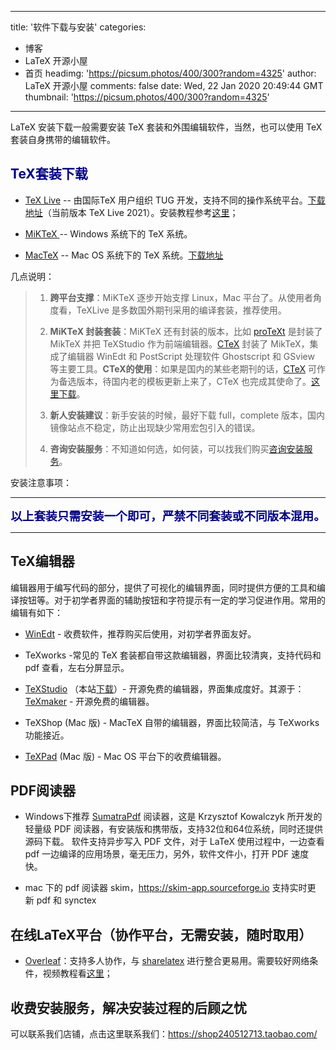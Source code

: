 
---
title: '软件下载与安装'
categories: 
 - 博客
 - LaTeX 开源小屋
 - 首页
headimg: 'https://picsum.photos/400/300?random=4325'
author: LaTeX 开源小屋
comments: false
date: Wed, 22 Jan 2020 20:49:44 GMT
thumbnail: 'https://picsum.photos/400/300?random=4325'
---

<div>   
<p>
                                                        </p><p>LaTeX 安装下载一般需要安装 TeX 套装和外围编辑软件，当然，也可以使用 TeX 套装自身携带的编辑软件。</p><h2><span style="color: rgb(0, 0, 128);">TeX套装下载</span></h2><ul class=" list-paddingleft-2"><li><p><a href="http://tug.org/texlive/" target="_blank">TeX Live</a> -- 由国际TeX 用户组织 TUG 开发，支持不同的操作系统平台。<a href="http://mirrors.ctan.org/systems/texlive/Images/texlive.iso" target="_blank">下载地址</a><span class="md-expand">（当前版本 TeX Live 2021）</span>。安装教程参考<a href="http://www.latexstudio.net/archives/51611.html" target="_blank">这里</a>；</p></li><li><p><a href="https://miktex.org/" target="_blank">MiKTeX </a>-- Windows 系统下的 TeX 系统。</p></li><li><p><a href="http://tug.org/mactex/" target="_blank">MacTeX</a> -- Mac OS 系统下的 TeX 系统。<a href="http://tug.org/cgi-bin/mactex-download/MacTeX.pkg">下载地址</a></p></li></ul><p>几点说明：</p><blockquote><ol class="ul-list list-paddingleft-2"><li><p><span class="md-line md-end-block"><strong>跨平台支撑</strong>：MiKTeX 逐步开始支撑 Linux，Mac 平台了。从使用者角度看，TeXLive 是多数国外期刊采用的编译套装，推荐使用。</span></p></li><li><p><span class="md-line md-end-block"><strong>MiKTeX 封装套装</strong>：MiKTeX 还有封装的版本，比如 <a href="http://tug.org/protext/">proTeXt</a> 是封装了 MikTeX 并把 TeXStudio 作为前端编辑器。<a href="http://www.ctex.org/">CTeX</a> 封装了 MikTeX，集成了编辑器 WinEdt 和 PostScript 处理软件 Ghostscript 和 GSview 等主要工具。</span><strong>CTeX的使用</strong>：如果是国内的某些老期刊的话，<a href="http://mirrors.ustc.edu.cn/ctex/legacy/2.9/CTeX_2.9.2.164_Full.exe" target="_blank">CTeX</a> 可作为备选版本，待国内老的模板更新上来了，CTeX 也完成其使命了。<a href="http://mirrors.ustc.edu.cn/ctex/legacy/2.9/CTeX_2.9.2.164_Full.exe" target="_blank">这里下载</a>。</p></li><li><p><span class="md-line md-end-block md-focus"><strong>新人安装建议</strong>：新手安装的时候，最好下载 full，complete 版本，国内镜像站点不稳定，防止出现缺少常用宏包引入的错误。</span></p></li><li><p><strong>咨询安装服务</strong>：不知道如何选，如何装，可以找我们购买<a href="https://shop240512713.taobao.com/" target="_blank">咨询安装服务</a>。</p></li></ol></blockquote><p>安装注意事项：</p><hr><p style="text-align: center;"><span style="color: rgb(0, 0, 128); font-size: 14pt;"><strong>以上套装只需安装一个即可，严禁不同套装或不同版本混用。</strong></span></p><hr><h2>TeX编辑器</h2><p>编辑器用于编写代码的部分，提供了可视化的编辑界面，同时提供方便的工具和编译按钮等。对于初学者界面的辅助按钮和字符提示有一定的学习促进作用。常用的编辑有如下：</p><ul class="ul-list list-paddingleft-2"><li><p><a href="http://www.winedt.com/" target="_blank">WinEdt</a><span class="md-line md-end-block md-focus"> - 收费软件，推荐购买后使用，对初学者界面友好。</span></p></li><li><p><span class="md-line md-end-block">TeXworks -常见的 TeX 套装都自带这款编辑器，界面比较清爽，支持代码和 pdf 查看，左右分屏显示。</span></p></li><li><p><span class="md-line md-end-block"><a href="https://www.texstudio.org/" target="_blank">TeXStudio</a> （本站<a href="https://share.weiyun.com/5CTVDoi" target="_blank">下载</a>）</span><span class="md-line md-end-block">- 开源免费的编辑器，界面集成度好。其源于：</span><span class="md-line md-end-block"><a href="http://www.xm1math.net/texmaker/" target="_blank">TeXmaker</a> </span><span class="md-line md-end-block">- 开源免费的编辑器。</span></p></li><li><p><span class="md-line md-end-block">TeXShop (Mac 版) - MacTeX 自带的编辑器，界面比较简洁，与 TeXworks 功能接近。<br></span></p></li><li><p><a href="https://www.texpad.com/" target="_blank">TeXPad</a><span class="md-line md-end-block"> (Mac 版) - Mac OS 平台下的收费编辑器。</span></p></li></ul><h2>PDF阅读器</h2><ul class=" list-paddingleft-2"><li><p>Windows下推荐 <a href="http://www.sumatrapdfreader.org/free-pdf-reader.html" target="_blank">SumatraPdf</a> 阅读器，这是 Krzysztof Kowalczyk 所开发的轻量级 PDF 阅读器，有安装版和携带版，支持32位和64位系统，同时还提供源码下载。 软件支持异步写入 PDF 文件，对于 LaTeX 使用过程中，一边查看 pdf 一边编译的应用场景，毫无压力，另外，软件文件小，打开 PDF 速度快。</p></li><li><p>mac 下的 pdf 阅读器 skim，<a href="https://skim-app.sourceforge.io/" target="_blank">https://skim-app.sourceforge.io</a> 支持实时更新 pdf 和 synctex</p></li></ul><h2 class="md-end-block md-heading">在线LaTeX平台（协作平台，无需安装，随时取用）</h2><ul class=" list-paddingleft-2"><li><p><span class="md-line md-end-block"><a href="https://www.overleaf.com/">Overleaf</a>：支持多人协作，与 <a href="https://www.sharelatex.com/" target="_blank">sharelatex</a> 进行整合更易用。需要较好网络条件，视频教程看<a href="https://item.taobao.com/item.htm?spm=a1z10.1-c.w4004-3473795048.2.237fb29cn0f4YW&id=43823508044" target="_blank">这里</a>；</span></p></li></ul><h2>收费安装服务，解决安装过程的后顾之忧</h2><p>可以联系我们店铺，点击这里联系我们：<a href="https://shop240512713.taobao.com/" target="_blank">https://shop240512713.taobao.com/</a> </p>                        <p></p>
                        <!-- E 正文 -->
                      
</div>
            